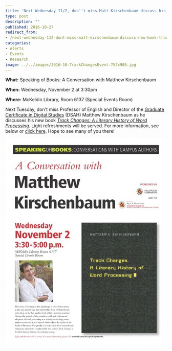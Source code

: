```yaml
---
title: 'Next Wednesday 11/2, don''t miss Matt Kirschenbaum discuss his new book ''Track Changes: A Literary History of Word Processing!'''
type: post
description: ""
published: 2016-10-27
redirect_from: 
- /next-wednesday-112-dont-miss-matt-kirschenbaum-discuss-new-book-track-changes-literary-history-word-processing/
categories:
- Alerts
- Events
- Research
image: ../../images/2016-10-TrackChangesEvent-757x980.jpg
---
```

**What:** Speaking of Books: A Conversation with Matthew Kirschenbaum

**When:** Wednesday, November 2 at 3:30pm

**Where:** McKeldin Library, Room 6137 (Special Events Room)

Next Tuesday, don't miss Professor of English and Director of the [Graduate Certificate in Digital Studies](http://dsah.umd.edu/) (DSAH) Matthew Kirschenbaum as he discusses his new book _[Track Changes: A Literary History of Word Processing](http://trackchangesbook.tumblr.com/)_. Light refreshments will be served. For more information, see below or [click here](http://www.lib.umd.edu/speakingofbooks). Hope to see many of you there!

![Track Changes Event](../../images/2016-10-TrackChangesEvent-757x980.jpg)
